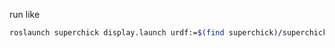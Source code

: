 run like 

```bash
roslaunch superchick display.launch urdf:=$(find superchick)/superchick.xacro
```
